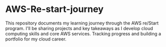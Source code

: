 # AWS-Re-start-journey
This repository documents my learning journey through the AWS re/Start program. I'll be sharing  projects and key takeaways as I develop cloud computing skills  and core AWS services. Tracking progress and building a portfolio for my cloud career.
